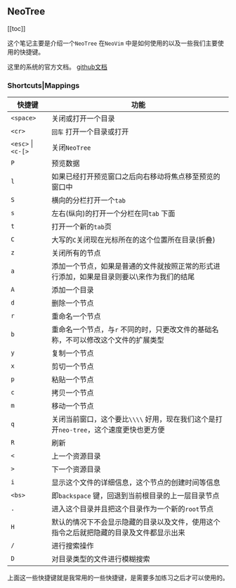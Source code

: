 ## NeoTree
[[toc]]

这个笔记主要是介绍一个`NeoTree` 在`NeoVim` 中是如何使用的以及一些我们主要使用的快捷键。

这里的系统的官方文档。
[github文档](https://github.com/nvim-neo-tree/neo-tree.nvim)

### Shortcuts|Mappings
| 快捷键             | 功能                                                                                       |
|--------------------|--------------------------------------------------------------------------------------------|
| `<space>`          | 关闭或打开一个目录                                                                         |
| `<cr>`             | `回车` 打开一个目录或打开                                                                  |
| `<esc>` \| `<c-[>` | 关闭`NeoTree`                                                                              |
| `P`                | 预览数据                                                                                   |
| `l`                | 如果已经打开预览窗口之后向右移动将焦点移至预览的窗口中                                     |
| `S`                | 横向的分栏打开一个`tab`                                                                    |
| `s`                | 左右(纵向)的打开一个分栏在同`tab` 下面                                                     |
| `t`                | 打开一个新的`tab`页                                                                        |
| `C`                | 大写的`C`关闭现在光标所在的这个位置所在目录(折叠)                                          |
| `z`                | 关闭所有的节点                                                                             |
| `a`                | 添加一个节点，如果是普通的文件就按照正常的形式进行添加，如果是目录则要以\\来作为我们的结尾 |
| `A`                | 添加一个目录                                                                               |
| `d`                | 删除一个节点                                                                               |
| `r`                | 重命名一个节点                                                                             |
| `b`                | 重命名一个节点，与`r` 不同的时，只更改文件的基础名称，不可以修改这个文件的扩展类型         |
| `y`                | 复制一个节点                                                                               |
| `x`                | 剪切一个节点                                                                               |
| `p`                | 粘贴一个节点                                                                               |
| `c`                | 拷贝一个节点                                                                               |
| `m`                | 移动一个节点                                                                               |
| `q`                | 关闭当前窗口，这个要比`\\\\` 好用，现在我们这个是打开`neo-tree`，这个速度更快也更方便      |
| `R`                | 刷新                                                                                       |
| `<`                | 上一个资源目录                                                                             |
| `>`                | 下一个资源目录                                                                             |
| `i`                | 显示这个文件的详细信息，这个节点的创建时间等信息                                           |
| `<bs>`             | 即`backspace` 键，回退到当前根目录的上一层目录节点                                         |
| `.`                | 进入这个目录并且把这个目录作为一个新的`root`节点                                           |
| `H`                | 默认的情况下不会显示隐藏的目录以及文件，使用这个指令之后就把隐藏的目录及文件都显示出来     |
| `/`                | 进行搜索操作                                                                               |
| `D`                | 对目录类型的文件进行模糊搜索                                                               |

上面这一些快捷键就是我常用的一些快捷键，是需要多加练习之后才可以使用的。




